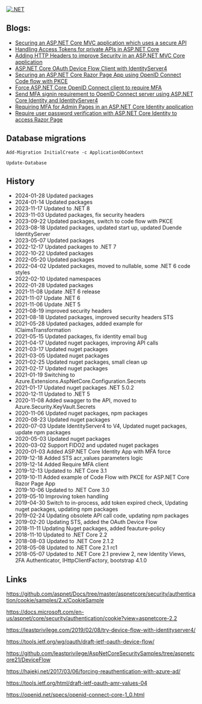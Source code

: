 
[![.NET](https://github.com/damienbod/AspNetCoreHybridFlowWithApi/workflows/.NET/badge.svg)](https://github.com/damienbod/AspNetCoreHybridFlowWithApi/actions?query=workflow%3A.NET) 


## Blogs: 

- [Securing an ASP.NET Core MVC application which uses a secure API](https://damienbod.com/2018/02/02/securing-an-asp-net-core-mvc-application-which-uses-a-secure-api/)
- [Handling Access Tokens for private APIs in ASP.NET Core](https://damienbod.com/2019/05/10/handling-access-tokens-for-private-apis-in-asp-net-core/)
- [Adding HTTP Headers to improve Security in an ASP.NET MVC Core application](https://damienbod.com/2018/02/08/adding-http-headers-to-improve-security-in-an-asp-net-mvc-core-application/)
- [ASP.NET Core OAuth Device Flow Client with IdentityServer4](https://damienbod.com/2019/02/20/asp-net-core-oauth-device-flow-client-with-identityserver4/)
- [Securing an ASP.NET Core Razor Page App using OpenID Connect Code flow with PKCE](https://damienbod.com/2019/10/11/securing-an-asp-net-core-razor-page-app-using-openid-connect-code-flow-with-pkce/)
- [Force ASP.NET Core OpenID Connect client to require MFA](https://damienbod.com/2019/12/16/force-asp-net-core-openid-connect-client-to-require-mfa/)
- [Send MFA signin requirement to OpenID Connect server using ASP.NET Core Identity and IdentityServer4](https://damienbod.com/2019/12/18/send-mfa-signin-requirement-to-openid-connect-server-using-asp-net-core-identity-and-identityserver4/)
- [Requiring MFA for Admin Pages in an ASP.NET Core Identity application](https://damienbod.com/2020/01/03/requiring-mfa-for-admin-pages-in-an-asp-net-core-identity-application/)
- [Require user password verification with ASP.NET Core Identity to access Razor Page](https://damienbod.com/2021/02/19/require-user-password-verification-with-asp-net-core-identity-to-access-razor-page/)

## Database migrations

```
Add-Migration InitialCreate -c ApplicationDbContext
```

```
Update-Database
```

## History

- 2024-01-28 Updated packages
- 2024-01-14 Updated packages
- 2023-11-17 Updated to .NET 8
- 2023-11-03 Updated packages, fix security headers
- 2023-09-22 Updated packages, switch to code flow with PKCE
- 2023-08-18 Updated packages, updated start up, updated Duende IdentityServer
- 2023-05-07 Updated packages
- 2022-12-17 Updated packages to .NET 7
- 2022-10-22 Updated packages
- 2022-05-20 Updated packages
- 2022-04-02 Updated packages, moved to nullable, some .NET 6 code styles
- 2022-02-10 Updated namespaces
- 2022-01-28 Updated packages
- 2021-11-08 Update .NET 6 release
- 2021-11-07 Update .NET 6 
- 2021-11-06 Update .NET 5
- 2021-08-19 improved security headers
- 2021-08-18 Updated packages, improved security headers STS
- 2021-05-28 Updated packages, added example for IClaimsTransformation
- 2021-05-15 Updated packages, fix identity email bug
- 2021-04-17 Updated nuget packages, improving API calls
- 2021-03-17 Updated nuget packages
- 2021-03-05 Updated nuget packages
- 2021-02-25 Updated nuget packages, small clean up
- 2021-02-17 Updated nuget packages 
- 2021-01-19 Switching to Azure.Extensions.AspNetCore.Configuration.Secrets
- 2021-01-17 Updated nuget packages .NET 5.0.2
- 2020-12-11 Updated to .NET 5
- 2020-11-08 Added swagger to the API, moved to Azure.Security.KeyVault.Secrets
- 2020-11-06 Updated nuget packages, npm packages
- 2020-08-23 Updated nuget packages
- 2020-07-03 Update IdentityServer4 to V4, Updated nuget packages, update npm packages
- 2020-05-03 Updated nuget packages
- 2020-03-02 Support FIDO2 and updated nuget packages
- 2020-01-03 Added ASP.NET Core Identity App with MFA force
- 2019-12-18 Added STS acr_values parameters logic
- 2019-12-14 Added Require MFA client
- 2019-12-13 Updated to .NET Core 3.1
- 2019-10-11 Added example of Code Flow with PKCE for ASP.NET Core Razor Page App
- 2019-10-06 Updated to .NET Core 3.0
- 2019-05-10 Improving token handling
- 2019-04-30 Switch to in-process, add token expired check, Updating nuget packages, updating npm packages
- 2019-02-24 Updating obsolete API call code, updating npm packages
- 2019-02-20 Updating STS, added the OAuth Device Flow
- 2018-11-11 Updating Nuget packages, added feauture-policy
- 2018-11-10 Updated to .NET Core 2.2
- 2018-08-03 Updated to .NET Core 2.1.2
- 2018-05-08 Updated to .NET Core 2.1 rc1
- 2018-05-07 Updated to .NET Core 2.1 preview 2, new Identity Views, 2FA Authenticator, IHttpClientFactory, bootstrap 4.1.0

## Links

https://github.com/aspnet/Docs/tree/master/aspnetcore/security/authentication/cookie/samples/2.x/CookieSample

https://docs.microsoft.com/en-us/aspnet/core/security/authentication/cookie?view=aspnetcore-2.2

https://leastprivilege.com/2019/02/08/try-device-flow-with-identityserver4/

https://tools.ietf.org/wg/oauth/draft-ietf-oauth-device-flow/

https://github.com/leastprivilege/AspNetCoreSecuritySamples/tree/aspnetcore21/DeviceFlow

https://hajekj.net/2017/03/06/forcing-reauthentication-with-azure-ad/

https://tools.ietf.org/html/draft-ietf-oauth-amr-values-04

https://openid.net/specs/openid-connect-core-1_0.html
